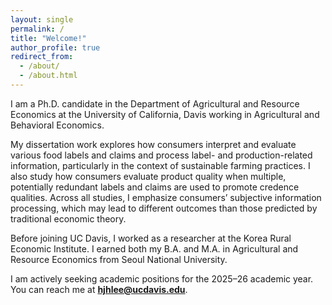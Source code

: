 ```yaml
---
layout: single
permalink: /
title: "Welcome!"
author_profile: true
redirect_from: 
  - /about/
  - /about.html
---
```


I am a Ph.D. candidate in the Department of Agricultural and Resource Economics at the University of California, Davis working in Agricultural and Behavioral Economics. 

My dissertation work explores how consumers interpret and evaluate various food labels and claims and process label- and production-related information, particularly in the context of sustainable farming practices. I also study how consumers evaluate product quality when multiple, potentially redundant labels and claims are used to promote credence qualities. Across all studies, I emphasize consumers’ subjective information processing, which may lead to different outcomes than those predicted by traditional economic theory.

Before joining UC Davis, I worked as a researcher at the Korea Rural Economic Institute. I earned both my B.A. and M.A. in Agricultural and Resource Economics from Seoul National University.

I am actively seeking academic positions for the 2025–26 academic year. You can reach me at **hjhlee@ucdavis.edu**.
